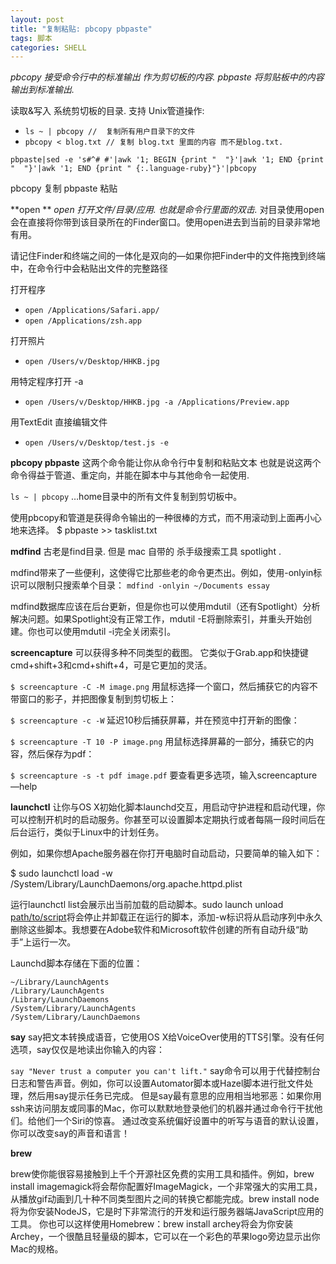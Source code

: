 ```yaml
---
layout: post
title: "复制粘贴: pbcopy pbpaste"
tags: 脚本
categories: SHELL
---
```





*pbcopy 接受命令行中的标准输出 作为剪切板的内容.*
*pbpaste 将剪贴板中的内容输出到标准输出.*



读取&写入 系统剪切板的目录. 
支持 Unix管道操作: 
- `ls ~ | pbcopy //  复制所有用户目录下的文件`
- `pbcopy < blog.txt // 复制 blog.txt 里面的内容 而不是blog.txt.`








`pbpaste|sed -e 's#^# #'|awk '1; BEGIN {print "  "}'|awk '1; END {print "  "}'|awk '1; END {print " {:.language-ruby}"}'|pbcopy`





pbcopy   复制
pbpaste  粘贴






**open ** *open 打开文件/目录/应用.  也就是命令行里面的双击.*
对目录使用open会在直接将你带到该目录所在的Finder窗口。使用open进去到当前的目录非常地有用。

请记住Finder和终端之间的一体化是双向的—如果你把Finder中的文件拖拽到终端中，在命令行中会粘贴出文件的完整路径



打开程序
- `open /Applications/Safari.app/`
- `open /Applications/zsh.app`

打开照片
- `open /Users/v/Desktop/HHKB.jpg`

用特定程序打开 -a
- `open /Users/v/Desktop/HHKB.jpg -a /Applications/Preview.app`


用TextEdit 直接编辑文件
- `open /Users/v/Desktop/test.js -e`








**pbcopy pbpaste**
这两个命令能让你从命令行中复制和粘贴文本
也就是说这两个命令得益于管道、重定向，并能在脚本中与其他命令一起使用.


`ls ~ | pbcopy`
…home目录中的所有文件复制到剪切板中。


使用pbcopy和管道是获得命令输出的一种很棒的方式，而不用滚动到上面再小心地来选择。
$ pbpaste \>\> tasklist.txt




**mdfind**
古老是find目录.
但是 mac 自带的 杀手级搜索工具 spotlight .

mdfind带来了一些便利，这使得它比那些老的命令更杰出。例如，使用-onlyin标识可以限制只搜索单个目录：
`mdfind -onlyin ~/Documents essay`

mdfind数据库应该在后台更新，但是你也可以使用mdutil（还有Spotlight）分析解决问题。如果Spotlight没有正常工作，mdutil -E将删除索引，并重头开始创建。你也可以使用mdutil -i完全关闭索引。







**screencapture**
可以获得多种不同类型的截图。
它类似于Grab.app和快捷键cmd+shift+3和cmd+shift+4，可是它更加的灵活。


`$ screencapture -C -M image.png`
用鼠标选择一个窗口，然后捕获它的内容不带窗口的影子，并把图像复制到剪切板上：

`$ screencapture -c -W`
延迟10秒后捕获屏幕，并在预览中打开新的图像：

`$ screencapture -T 10 -P image.png`
用鼠标选择屏幕的一部分，捕获它的内容，然后保存为pdf：

`$ screencapture -s -t pdf image.pdf`
要查看更多选项，输入screencapture —help








**launchctl**
让你与OS X初始化脚本launchd交互，用启动守护进程和启动代理，你可以控制开机时的启动服务。你甚至可以设置脚本定期执行或者每隔一段时间后在后台运行，类似于Linux中的计划任务。



例如，如果你想Apache服务器在你打开电脑时自动启动，只要简单的输入如下：

$ sudo launchctl load -w
/System/Library/LaunchDaemons/org.apache.httpd.plist


运行launchctl list会展示出当前加载的启动脚本。sudo launch unload [path/to/script]()将会停止并卸载正在运行的脚本，添加-w标识将从启动序列中永久删除这些脚本。我想要在Adobe软件和Microsoft软件创建的所有自动升级“助手”上运行一次。


Launchd脚本存储在下面的位置：
~~~
~/Library/LaunchAgents  
/Library/LaunchAgents        
/Library/LaunchDaemons
/System/Library/LaunchAgents
/System/Library/LaunchDaemons
~~~






**say**
say把文本转换成语音，它使用OS X给VoiceOver使用的TTS引擎。没有任何选项，say仅仅是地读出你输入的内容：


`say "Never trust a computer you can't lift."`
say命令可以用于代替控制台日志和警告声音。例如，你可以设置Automator脚本或Hazel脚本进行批文件处理，然后用say提示任务已完成。
但是say最有意思的应用相当地邪恶：如果你用ssh来访问朋友或同事的Mac，你可以默默地登录他们的机器并通过命令行干扰他们。给他们一个Siri的惊喜。
通过改变系统偏好设置中的听写与语音的默认设置，你可以改变say的声音和语言！







**brew**

brew使你能很容易接触到上千个开源社区免费的实用工具和插件。例如，brew install imagemagick将会帮你配置好ImageMagick，一个非常强大的实用工具，从播放gif动画到几十种不同类型图片之间的转换它都能完成。brew install node将为你安装NodeJS，它是时下非常流行的开发和运行服务器端JavaScript应用的工具。
你也可以这样使用Homebrew：brew install archey将会为你安装Archey，一个很酷且轻量级的脚本，它可以在一个彩色的苹果logo旁边显示出你Mac的规格。














